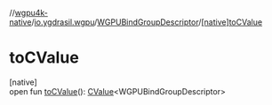 //[wgpu4k-native](../../../index.md)/[io.ygdrasil.wgpu](../index.md)/[WGPUBindGroupDescriptor](index.md)/[[native]toCValue]([native]to-c-value.md)

# toCValue

[native]\
open fun [toCValue]([native]to-c-value.md)(): [CValue](https://kotlinlang.org/api/core/kotlin-stdlib/kotlinx.cinterop/-c-value/index.html)&lt;WGPUBindGroupDescriptor&gt;